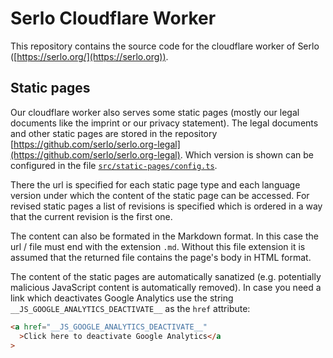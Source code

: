 # Serlo Cloudflare Worker

This repository contains the source code for the cloudflare worker of Serlo ([https://serlo.org/](https://serlo.org)).

## Static pages

Our cloudflare worker also serves some static pages (mostly our legal documents like the imprint or our privacy statement).
The legal documents and other static pages are stored in the repository [https://github.com/serlo/serlo.org-legal](https://github.com/serlo/serlo.org-legal).
Which version is shown can be configured in the file [`src/static-pages/config.ts`](./src/static-pages/config.ts).

There the url is specified for each static page type and each language version under which the content of the static page can be accessed.
For revised static pages a list of revisions is specified which is ordered in a way that the current revision is the first one.

The content can also be formated in the Markdown format.
In this case the url / file must end with the extension `.md`.
Without this file extension it is assumed that the returned file contains the page's body in HTML format.

The content of the static pages are automatically sanatized (e.g. potentially malicious JavaScript content is automatically removed).
In case you need a link which deactivates Google Analytics use the string `__JS_GOOGLE_ANALYTICS_DEACTIVATE__` as the `href` attribute:

```html
<a href="__JS_GOOGLE_ANALYTICS_DEACTIVATE__"
  >Click here to deactivate Google Analytics</a
>
```
